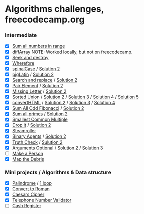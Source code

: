 # Algorithms challenges, freecodecamp.org

### Intermediate

- [x] [Sum all numbers in range](./src/intermediate/sumAll.js)
- [x] [diffArray](./src/intermediate/diffArray.js) NOTE: Worked locally, but not on freecodecamp.
- [x] [Seek and destroy](./src/intermediate/seeknDestroy.js)
- [x] [Wherefore](./src/intermediate/wherefore.js)
- [x] [spinalCase](./src/intermediate/spinalCase.js) / [Solution 2](./src/intermediate/spinalCase-2.js)
- [x] [pigLatin](./src/intermediate/pigLatin.js) / [Solution 2](./src/intermediate/pigLatin-2.js)
- [x] [Search and replace](./src/intermediate/myReplace.js) / [Solution 2](./src/intermediate/myReplace-2.js)
- [x] [Pair Element](./src/intermediate/pairElement.js) / [Solution 2](./src/intermediate/pairElement-2.js)
- [x] [Missing Letter](./src/intermediate/fearNotLetter.js) / [Solution 2](./src/intermediate/fearNotLetter-2.js)
- [x] [Sorted Union](./src/intermediate/uniteUnique.js) / [Solution 2](./src/intermediate/uniteUnique-2.js) /
      [Solution 3](./src/intermediate/uniteUnique-3.js) / [Solution 4](./src/intermediate/uniteUnique-4.js) / [Solution 5](./src/intermediate/uniteUnique-5.js)
- [x] [convertHTML](./src/intermediate/convertHTML.js) / [Solution 2](./src/intermediate/convertHTML-2.js) /
      [Solution 3](./src/intermediate/convertHTML-3.js) / [Solution 4](./src/intermediate/convertHTML-4.js)
- [x] [Sum All Odd Fibonacci](./src/intermediate/sumFibs.js) / [Solution 2](./src/intermediate/sumFibs-2.js)
- [x] [Sum all primes](./src/intermediate/sumPrimes.js) / [Solution 2](./src/intermediate/sumPrimes-2.js)
- [x] [Smallest Common Multiple](./src/intermediate/smallestCommons.js)
- [x] [Drop it](./src/intermediate/dropElements.js) / [Solution 2](./src/intermediate/dropElements-2.js)
- [x] [Steamroller](./src/intermediate/steamroller.js)
- [x] [Binary Agents](./src/intermediate/binaryAgent.js) / [Solution 2](./src/intermediate/binaryAgent-2.js)
- [x] [Truth Check](./src/intermediate/truthCheck.js) / [Sulution 2](./src/intermediate/truthCheck-2.js)
- [x] [Arguments Optional](./src/intermediate/addTogether.js) / [Solution 2](./src/intermediate/addTogether-2.js) / [Solution 3](./src/intermediate/addTogether-3.js)
- [ ] [Make a Person](./src/intermediate/Person.js)
- [x] [Map the Debris](./src/intermediate/orbitalPeriod.js)

### Mini projects / Algorithms & Data structure

- [x] [Palindrome](./src/palindrome.js) / [1 loop](./src/palindrome-2.js)
- [x] [Convert to Roman](./src/convertToRoman.js)
- [x] [Caesars Cipher](./src/rot13.js)
- [x] [Telephone Number Validator](./src/telephoneCheck.js)
- [ ] [Cash Register](./src/checkCashRegister.js)
